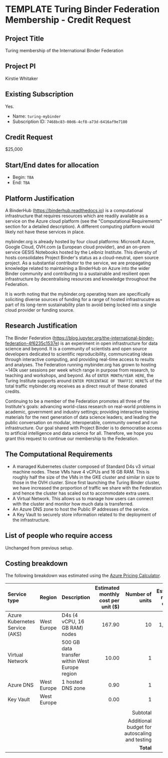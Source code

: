 # TEMPLATE Turing Binder Federation Membership - Credit Request

## Project Title

Turing membership of the International Binder Federation

## Project PI

Kirstie Whitaker

## Existing Subscription

Yes.

- Name: `turing-mybinder`
- Subscription ID: `7468bc83-00d6-4cf8-a73d-6416af9e7180`

## Credit Request

$25,000

## Start/End dates for allocation

- Begin: `TBA`
- End: `TBA`

## Platform Justification

A BinderHub (https://binderhub.readthedocs.io) is a computational infrastructure that requires resources which are readily available as a service on the Azure cloud platform (see the "Computational Requirements" section for a detailed description).
A different computing platform would likely not have these services in place.

mybinder.org is already hosted by four cloud platforms: Microsoft Azure, Google Cloud, OVH.com (a European cloud provider), and an on-prem service GESIS Notebooks hosted by the Leibniz Institute.
This diversity of hosts consolidates Project Binder's status as a cloud-neutral, open source project.
As a substantial contributor to the service, we are propagating knowledge related to maintaining a BinderHub on Azure into the wider Binder community and contributing to a sustainable and resilient open infrastructure by decentralising resources and knowledge throughout the Federation.

It is worth noting that the mybinder.org operating team are specifically soliciting diverse sources of funding for a range of hosted infrastrucutre as part of its long-term sustainability plan to avoid being locked into a single cloud provider or funding source.

## Research Justification

The Binder Federation (https://blog.jupyter.org/the-international-binder-federation-4f6235c1537e) is an experiment in open infrastructure for data science and beyond.
It is a community of scientists and open source developers dedicated to scientific reproducibility, communicating ideas through interactive computing, and providing real-time access to results and analyses.
The Federation running mybinder.org has grown to hosting ~140k user sessions per week which range in purpose from research, to teaching and workshops, and beyond.
As of `ENTER MONTH/YEAR HERE`, the Turing Institute supports around `ENTER PERCENTAGE OF TRAFFIC HERE`% of the total traffic mybinder.org receives as a direct result of these donated credits.

Continuing to be a member of the Federation promotes all three of the Institute's goals: advancing world-class research on real-world problems in academic, government and industry settings; providing interactive training materials for the next generation of data science leaders; and leading the public conversation on modular, interoperable, community owned and run infrastructure.
Our goal  shared with Project Binder is to democratise access to artificial intelligence and data science for all.
Therefore, we hope you grant this request to continue our membership to the Federation.

## The Computational Requirements

- A managed Kubernetes cluster composed of Standard D4s v3 virtual machine nodes. These VMs have 4 vCPUs and 16 GB RAM.
  This is roughly half the size of the VMs in the GKE cluster and similar in size to those in the OVH cluster.
  Since first launching the Turing Binder cluster, we have increased the proportion of traffic we share with the Federation and hence the cluster has scaled out to accommodate extra users.
- A Virtual Network.
  This allows us to manage how users can connect with the cluster and monitor how much data is transferred.
- An Azure DNS zone to host the Public IP addresses of the service.
- A Key Vault to securely store information related to the deployment of the infrastructure.

## List of people who require access

Unchanged from previous setup.

## Costing breakdown

The following breakdown was estimated using the [Azure Pricing Calculator](https://azure.microsoft.com/en-gb/pricing/calculator/).

| Service type | Region | Description | Estimated monthly cost per unit ($) | Number of units | Estimated monthly cost ($) | Estimated allocation cost ($) |
| :--- | :--- | :--- | ---: | ---: | ---: | ---: |
| Azure Kubernetes Service (AKS) | West Europe | D4s (4 vCPU, 16 GB RAM) nodes | 167.90 | 10 | 1,679.00 | 21,827.00 |
| Virtual Network | | 500 GB data transfer within West Europe region | 10.00 | 1 | 10.00 | 130.00 |
| Azure DNS | West Europe | 1 hosted DNS zone | 0.90 | 1 | 0.90 | 11.70 |
| Key Vault | West Europe | | 0.00 | 1 | 0.00 | 0.00 |
| | | | | | | |
| | | | | Subtotal | | 21,968.70 |
| | | | | Additional budget for autoscaling and testing | 13.8% | 3,031.30 |
| | | | | **Total** | | **25,000.00** |
